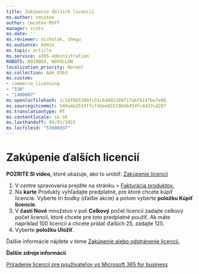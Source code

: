 ```yaml
---
title: Zakúpenie ďalších licencií
ms.author: cmcatee
author: cmcatee-MSFT
manager: scotv
ms.date: ''
ms.reviewer: nicholak, shegu
ms.audience: Admin
ms.topic: article
ms.service: o365-administration
ROBOTS: NOINDEX, NOFOLLOW
localization_priority: Normal
ms.collection: Adm_O365
ms.custom:
- commerce_licensing
- "530"
- "1400007"
ms.openlocfilehash: 1c1bf0b5380fc51c64981309f17abf614fbe7e86
ms.sourcegitcommit: 540a4e2515f7cfddee65519046454fc4437cd287
ms.translationtype: MT
ms.contentlocale: sk-SK
ms.lasthandoff: 08/01/2021
ms.locfileid: "53686037"
---
```

# <a name="buy-additional-licenses"></a>Zakúpenie ďalších licencií

**POZRITE SI video,** ktoré ukazuje, ako to urobiť: [Zakúpenie licencií](https://go.microsoft.com/fwlink/p/?linkid=2154857)

1. V centre spravovania prejdite na stránku  >  [Fakturácia produktov.](https://go.microsoft.com/fwlink/p/?linkid=842054)
2. Na **karte** Produkty vyhľadajte predplatné, pre ktoré chcete kúpiť licencie. Vyberte tri bodky (ďalšie akcie) a potom vyberte **položku Kúpiť licencie**.
3. V **časti Nové** množstvo v poli **Celkový** počet licencií zadajte celkový počet licencií, ktoré chcete pre toto predplatné použiť. Ak máte napríklad 100 licencií a chcete pridať ďalších 25, zadajte 125.
4. Vyberte **položku Uložiť**.

Ďalšie informácie nájdete v téme [Zakúpenie alebo odstránenie licencií.](/microsoft-365/commerce/licenses/buy-licenses)

**Ďalšie zdroje informácií**

[Priradenie licencií pre používateľov vo Microsoft 365 for business](/microsoft-365/admin/manage/assign-licenses-to-users)